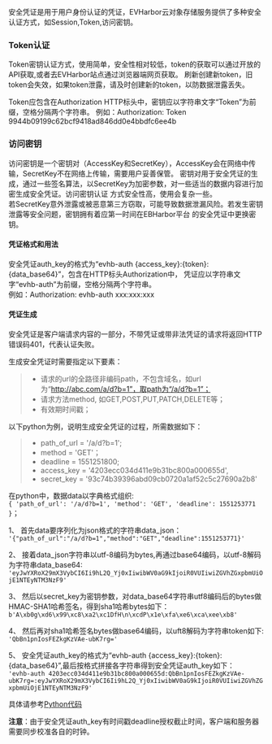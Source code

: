 
安全凭证是用于用户身份认证的凭证，EVHarbor云对象存储服务提供了多种安全认证方式，如Session,Token,访问密钥。

### Token认证 
Token密钥认证方式，使用简单，安全性相对较低，token的获取可以通过开放的API获取,或者去EVHarbor站点通过浏览器端网页获取。
刷新创建新token，旧token会失效，如果token泄露，请及时创建新的token，以防数据泄露丢失。    

Token应包含在Authorization HTTP标头中，密钥应以字符串文字“Token”为前缀，空格分隔两个字符串。
例如：Authorization: Token 9944b09199c62bcf9418ad846dd0e4bbdfc6ee4b   

### 访问密钥  
访问密钥是一个密钥对（AccessKey和SecretKey），AccessKey会在网络中传输，SecretKey不在网络上传输，需要用户妥善保管。
密钥对用于安全凭证的生成，通过一些签名算法，以SecretKey为加密参数，对一些适当的数据内容进行加密生成安全凭证。访问密钥认证
方式安全性高，使用会复杂一些。  
若SecretKey意外泄露或被恶意第三方窃取，可能导致数据泄漏风险。若发生密钥泄露等安全问题，密钥拥有着应第一时间在EBHarbor平台
的安全凭证中更换密钥。

#### 凭证格式和用法  
安全凭证auth_key的格式为“evhb-auth {access_key}:{token}:{data_base64}”，包含在HTTP标头Authorization中，
凭证应以字符串文字“evhb-auth”为前缀，空格分隔两个字符串。  
例如：Authorization: evhb-auth xxx:xxx:xxx   

#### 凭证生成  

安全凭证是客户端请求内容的一部分，不带凭证或带非法凭证的请求将返回HTTP错误码401，代表认证失败。

生成安全凭证时需要指定以下要素：  
 >* 请求的url的全路径非编码path，不包含域名，如url为“http://abc.com/a/d?b=1”，取path为“/a/d?b=1”；   
 >* 请求方法method, 如GET,POST,PUT,PATCH,DELETE等；   
 >* 有效期时间戳；  

以下python为例，说明生成安全凭证的过程，所需数据如下： 
>* path_of_url = '/a/d?b=1';   
>* method = 'GET'；   
>* deadline = 1551251800;  
>* access_key = '4203ecc034d411e9b31bc800a000655d',
>* secret_key = '93c74b39396abd09cb0720a1af52c5c27690a2b8'    

在python中，数据data以字典格式组织:  
`{ 'path_of_url': '/a/d?b=1', 'method': 'GET', 'deadline': 1551253771 }`；

1、 首先data要序列化为json格式的字符串data_json：   
`'{"path_of_url":"/a/d?b=1","method":"GET","deadline":1551253771}'`   
 
2、 接着data_json字符串以utf-8编码为bytes,再通过base64编码，以utf-8解码为字符串data_base64:   
`'eyJwYXRoX29mX3VybCI6Ii9hL2Q_Yj0xIiwibWV0aG9kIjoiR0VUIiwiZGVhZGxpbmUiOjE1NTEyNTM3NzF9'`  

3、 然后以secret_key为密钥参数，对data_base64字符串utf8编码后的bytes做HMAC-SHA1哈希签名，得到sha1哈希bytes如下：   
`b'A\xb0g\xd6\x99\xc8\xa2\xc1DfH\n\xcdP\x1e\xfa\xe6\xca\xee\xb8'`  

4、 然后再对sha1哈希签名bytes做base64编码，以uft8解码为字符串token如下:  
`'QbBn1pnIosFEZkgKzVAe-ubK7rg='`   

5、 安全凭证auth_key的格式为“evhb-auth {access_key}:{token}:{data_base64}”,最后按格式拼接各字符串得到安全凭证auth_key如下：  
`'evhb-auth 4203ecc034d411e9b31bc800a000655d:QbBn1pnIosFEZkgKzVAe-ubK7rg=:eyJwYXRoX29mX3VybCI6Ii9hL2Q_Yj0xIiwibWV0aG9kIjoiR0VUIiwiZGVhZGxpbmUiOjE1NTEyNTM3NzF9'`   

具体请参考[Python代码](https://github.com/evharbor/webserver/blob/master/apps/users/auth/auth_key.py)  

**注意**：由于安全凭证auth_key有时间戳deadline授权截止时间，客户端和服务器需要同步校准各自的时钟。














